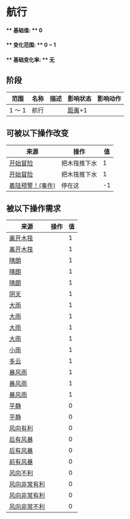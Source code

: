 # 航行  
#### ** 基础值: ** 0   
#### ** 变化范围: ** 0 ~ 1  
#### ** 基础变化率: ** 无   
## 阶段  
范围  |  名称  |  描述  |  影响状态  |  影响动作  
----  |  ----  |  ----  |  ----  |  ----  
1 ～ 1  |  航行  |    |  [距离](Distance.md)+1  |    
## 可被以下操作改变  
来源  |  操作  |  值  
----  |  ----  |  ----  
[开始冒险](Start_Raft.md)  |  把木筏推下水  |  1  
[开始冒险](Start_RaftAtoll.md)  |  把木筏推下水  |  1  
[着陆预警！(事件)](Event_Raft_Atoll.md)  |  停在这  |  -1  
## 被以下操作需求  
来源  |  操作  |  值  
----  |  ----  |  ----  
[离开木筏](RaftExit.md)  |    |  1  
[离开木筏](RaftExitAtoll.md)  |    |  1  
[晴朗](TropicalIsland_Clear.md)  |    |  1  
[晴朗](TropicalIsland_ClearInfinite.md)  |    |  1  
[晴朗](TropicalIsland_ClearStart.md)  |    |  1  
[阴天](TropicalIsland_Cloudy.md)  |    |  1  
[大雨](TropicalIsland_HeavyRain.md)  |    |  1  
[大雨](TropicalIsland_HeavyRainInfinite.md)  |    |  1  
[大雨](TropicalIsland_HeavyRainLong.md)  |    |  1  
[大雨](TropicalIsland_HeavyRainStart.md)  |    |  1  
[小雨](TropicalIsland_LightRain.md)  |    |  1  
[多云](TropicalIsland_PartiallyCloudy.md)  |    |  1  
[暴风雨](TropicalIsland_Storm.md)  |    |  1  
[暴风雨](TropicalIsland_StormInfinite.md)  |    |  1  
[暴风雨](TropicalIsland_StormStart.md)  |    |  1  
[平静](OpenSea_Calm.md)  |    |  0  
[平静](OpenSea_CalmInfinite.md)  |    |  0  
[风向有利](OpenSea_Favourable.md)  |    |  0  
[后有风暴](OpenSea_StormBehind.md)  |    |  0  
[后有风暴](OpenSea_StormBehindInfinite.md)  |    |  0  
[前有风暴](OpenSea_StormFront.md)  |    |  0  
[风向不利](OpenSea_UnFavourable.md)  |    |  0  
[风向非常有利](OpenSea_VeryFavourable.md)  |    |  0  
[风向非常有利](OpenSea_VeryFavourableInfinite.md)  |    |  0  
[风向非常不利](OpenSea_VeryUnFavourable.md)  |    |  0  


<script>document.title="航行 - 卡牌生存百科 Card Survival Wiki";</script>